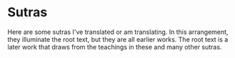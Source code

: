 # Sutras

Here are some sutras I've translated or am translating. In this arrangement, they illuminate the root text, but they are all earlier works. The root text is a later work that draws from the teachings in these and many other sutras.
